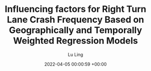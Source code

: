 ---
layout: post
title:  "Influencing factors for Right Turn Lane Crash Frequency Based on Geographically and Temporally Weighted Regression Models"
date:   2022-04-05 00:00:59 +00:00
image: images/safety.png
authors: Lu Ling, Wenbo Zhang, Jie Bao, Satish V. Ukkusuri
categories: research 
description: Geographically and Temporally modeling, Prediction and interpretation, Safety, Human Driver Behavior.
author: "Lu Ling"
venue: Journal of Safety Research (2023)
paper: https://doi.org/10.1016/j.jsr.2023.05.010
---